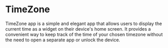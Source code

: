 # TimeZone
TimeZone app is a simple and elegant app that allows users to display the current time as a widget on their device's home screen. It provides a convenient way to keep track of the time of your chosen timezone without the need to open a separate app or unlock the device.
